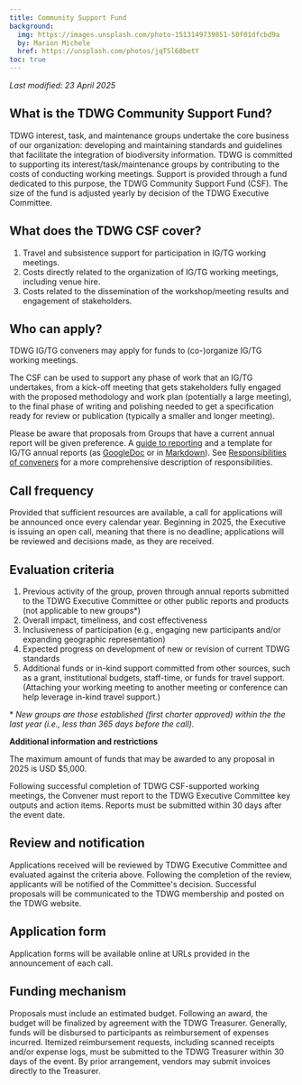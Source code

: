 ```yaml
---
title: Community Support Fund
background:
  img: https://images.unsplash.com/photo-1513149739851-50f01dfcbd9a
  by: Marion Michele
  href: https://unsplash.com/photos/jqTSl68betY
toc: true
---
```

_Last modified: 23 April 2025_

## What is the TDWG Community Support Fund?

TDWG interest, task, and maintenance groups undertake the core business of our organization: developing and maintaining standards and guidelines that facilitate the integration of biodiversity information. TDWG is committed to supporting its interest/task/maintenance groups by contributing to the costs of conducting working meetings. Support is provided through a fund dedicated to this purpose, the TDWG Community Support Fund (CSF). The size of the fund is adjusted yearly by decision of the TDWG Executive Committee.

## What does the TDWG CSF cover?

1. Travel and subsistence support for participation in IG/TG working meetings.
1. Costs directly related to the organization of IG/TG working meetings, including venue hire.
1. Costs related to the dissemination of the workshop/meeting results and engagement of stakeholders.

## Who can apply?

TDWG IG/TG conveners may apply for funds to (co-)organize IG/TG working meetings.

The CSF can be used to support any phase of work that an IG/TG undertakes, from a kick-off meeting that gets stakeholders fully engaged with the proposed methodology and work plan (potentially a large meeting), to the final phase of writing and polishing needed to get a specification ready for review or publication (typically a smaller and longer meeting).

Please be aware that proposals from Groups that have a current annual report will be given preference. A [guide to reporting](/community/management/guide-to-reporting) and a template for IG/TG annual reports (as [GoogleDoc](http://drive.google.com/open?id=1VYHouWmgh94zUibFgDlTW_6cwCTsYbl6Kq9vsczFPjA) or in [Markdown](https://github.com/tdwg/website/blob/master/assets/documents/annual-report-template.md)). See [Responsibilities of conveners](/community/management/) for a more comprehensive description of responsibilities.

## Call frequency

Provided that sufficient resources are available, a call for applications will be announced once every calendar year. Beginning in 2025, the Executive is issuing an open call, meaning that there is no deadline; applications will be reviewed and decisions made, as they are received.

## Evaluation criteria

1. Previous activity of the group, proven through annual reports submitted to the TDWG Executive Committee or other public reports and products (not applicable to new groups*)
1. Overall impact, timeliness, and cost effectiveness
1. Inclusiveness of participation (e.g., engaging new participants and/or expanding geographic representation)
1. Expected progress on development of new or revision of current TDWG standards
1. Additional funds or in-kind support committed from other sources, such as a grant, institutional budgets, staff-time, or funds for travel support. (Attaching your working meeting to another meeting or conference can help leverage in-kind travel support.)

\* _New groups are those established (first charter approved) within the the last year (i.e., less than 365 days before the call)._

**Additional information and restrictions**

The maximum amount of funds that may be awarded to any proposal in 2025 is USD $5,000.

Following successful completion of TDWG CSF-supported working meetings, the Convener must report to the TDWG Executive Committee key outputs and action items. Reports must be submitted within 30 days after the event date.

## Review and notification

Applications received will be reviewed by TDWG Executive Committee and evaluated against the criteria above. Following the completion of the review, applicants will be notified of the Committee's decision. Successful proposals will be communicated to the TDWG membership and posted on the TDWG website.

## Application form

Application forms will be available online at URLs provided in the announcement of each call.

## Funding mechanism

Proposals must include an estimated budget. Following an award, the budget will be finalized by agreement with the TDWG Treasurer. Generally, funds will be disbursed to participants as reimbursement of expenses incurred. Itemized reimbursement requests, including scanned receipts and/or expense logs, must be submitted to the TDWG Treasurer within 30 days of the event. By prior arrangement, vendors may submit invoices directly to the Treasurer.
